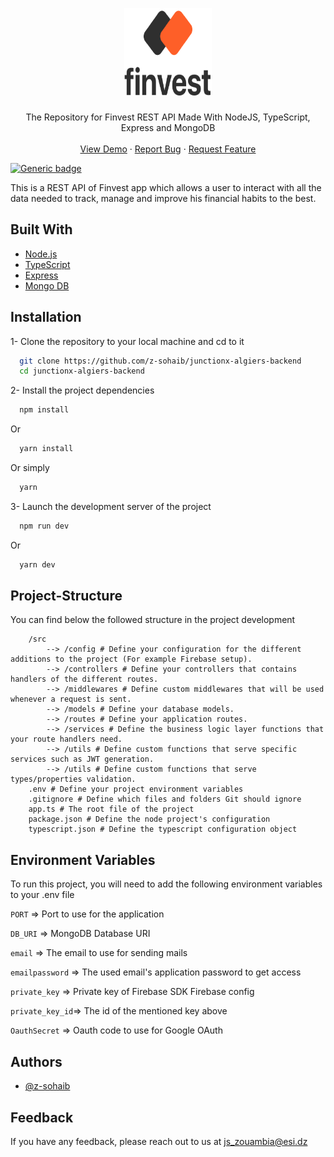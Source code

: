 <p align="center">
  <a href="https://github.com/z-sohaib/junctionx-algiers-backend">
    <img src="./assets/logo.png" alt="Logo" width="140" height="140">
  </a>

  <h3 align="center"></h3>

  <p align="center">
The Repository for Finvest REST API Made With NodeJS, TypeScript, Express and MongoDB
    <br />
    <br />
    <a href="https://github.com/z-sohaib/junctionx-algiers-backen">View Demo</a>
    ·
    <a href="https://github.com/z-sohaib/junctionx-algiers-backen/issues">Report Bug</a>
    ·
    <a href="https://github.com/z-sohaib/junctionx-algiers-backen/issues">Request Feature</a>
  </p>
</p>

[![Generic badge](https://img.shields.io/badge/version-0.0.1-green.svg)](https://github.com/z-sohaib/junctionx-algiers-backend/blob/main/package.json)

This is a REST API of Finvest app which allows a user to interact with all the data needed to track, manage and improve his financial habits to the best.

## Built With

- [Node.js](https://nodejs.org/en/)
- [TypeScript](https://www.typescriptlang.org/)
- [Express](https://expressjs.com/)
- [Mongo DB](https://www.mongodb.com/)

## Installation

1- Clone the repository to your local machine and cd to it

```bash
  git clone https://github.com/z-sohaib/junctionx-algiers-backend
  cd junctionx-algiers-backend
```

2- Install the project dependencies

```bash
  npm install
```

Or

```bash
  yarn install
```

Or simply

```bash
  yarn
```

3- Launch the development server of the project

```bash
  npm run dev
```

Or

```bash
  yarn dev
```

## Project-Structure

You can find below the followed structure in the project development

```
    /src
        --> /config # Define your configuration for the different additions to the project (For example Firebase setup).
        --> /controllers # Define your controllers that contains handlers of the different routes.
        --> /middlewares # Define custom middlewares that will be used whenever a request is sent.
        --> /models # Define your database models.
        --> /routes # Define your application routes.
        --> /services # Define the business logic layer functions that your route handlers need.
        --> /utils # Define custom functions that serve specific services such as JWT generation.
        --> /utils # Define custom functions that serve types/properties validation.
    .env # Define your project environment variables
    .gitignore # Define which files and folders Git should ignore
    app.ts # The root file of the project
    package.json # Define the node project's configuration
    typescript.json # Define the typescript configuration object
```

## Environment Variables

To run this project, you will need to add the following environment variables to your .env file

`PORT` => Port to use for the application

`DB_URI` => MongoDB Database URI

`email` => The email to use for sending mails

`emailpassword` => The used email's application password to get access

`private_key` => Private key of Firebase SDK Firebase config

`private_key_id`=> The id of the mentioned key above

`OauthSecret` => Oauth code to use for Google OAuth

## Authors

- [@z-sohaib](https://www.github.com/z-sohaib)

## Feedback

If you have any feedback, please reach out to us at js_zouambia@esi.dz
